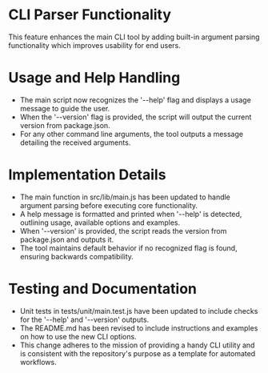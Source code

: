 # CLI Parser Functionality

This feature enhances the main CLI tool by adding built-in argument parsing functionality which improves usability for end users.

# Usage and Help Handling

- The main script now recognizes the '--help' flag and displays a usage message to guide the user.
- When the '--version' flag is provided, the script will output the current version from package.json.
- For any other command line arguments, the tool outputs a message detailing the received arguments.

# Implementation Details

- The main function in src/lib/main.js has been updated to handle argument parsing before executing core functionality.
- A help message is formatted and printed when '--help' is detected, outlining usage, available options and examples.
- When '--version' is provided, the script reads the version from package.json and outputs it.
- The tool maintains default behavior if no recognized flag is found, ensuring backwards compatibility.

# Testing and Documentation

- Unit tests in tests/unit/main.test.js have been updated to include checks for the '--help' and '--version' outputs.
- The README.md has been revised to include instructions and examples on how to use the new CLI options.
- This change adheres to the mission of providing a handy CLI utility and is consistent with the repository's purpose as a template for automated workflows.
